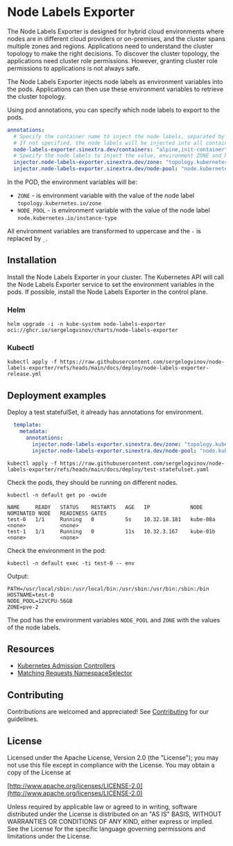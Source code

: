 # Node Labels Exporter

The Node Labels Exporter is designed for hybrid cloud environments where nodes are in different cloud providers or on-premises, and the cluster spans multiple zones and regions. Applications need to understand the cluster topology to make the right decisions. To discover the cluster topology, the applications need cluster role permissions. However, granting cluster role permissions to applications is not always safe.

The Node Labels Exporter injects node labels as environment variables into the pods. Applications can then use these environment variables to retrieve the cluster topology.

Using pod annotations, you can specify which node labels to export to the pods.

```yaml
annotations:
  # Specify the container name to inject the node labels, separated by commas
  # If not specified, the node labels will be injected into all containers
  node-labels-exporter.sinextra.dev/containers: "alpine,init-container"
  # Specify the node labels to inject the value, environment ZONE and NODE_POOL will be added to the containers
  injector.node-labels-exporter.sinextra.dev/zone: "topology.kubernetes.io/zone"
  injector.node-labels-exporter.sinextra.dev/node-pool: "node.kubernetes.io/instance-type"
```

In the POD, the environment variables will be:

* `ZONE` - is environment variable with the value of the node label `topology.kubernetes.io/zone`
* `NODE_POOL` - is environment variable with the value of the node label `node.kubernetes.io/instance-type`

All environment variables are transformed to uppercase and the `-` is replaced by `_`.

## Installation

Install the Node Labels Exporter in your cluster. The Kubernetes API will call the Node Labels Exporter service to set the environment variables in the pods. If possible, install the Node Labels Exporter in the control plane.

### Helm

```shell
helm upgrade -i -n kube-system node-labels-exporter oci://ghcr.io/sergelogvinov/charts/node-labels-exporter
```

### Kubectl

```shell
kubectl apply -f https://raw.githubusercontent.com/sergelogvinov/node-labels-exporter/refs/heads/main/docs/deploy/node-labels-exporter-release.yml
```

## Deployment examples

Deploy a test statefulSet, it already has annotations for environment.

```yaml
  template:
    metadata:
      annotations:
        injector.node-labels-exporter.sinextra.dev/zone: "topology.kubernetes.io/zone"
        injector.node-labels-exporter.sinextra.dev/node-pool: "node.kubernetes.io/instance-type"
```

```shell
kubectl apply -f https://raw.githubusercontent.com/sergelogvinov/node-labels-exporter/refs/heads/main/docs/deploy/test-statefulset.yaml
```

Check the pods, they should be running on different nodes.

```shell
kubectl -n default get po -owide
```

```shell
NAME     READY   STATUS    RESTARTS   AGE   IP             NODE       NOMINATED NODE   READINESS GATES
test-0   1/1     Running   0          5s    10.32.18.181   kube-08a   <none>           <none>
test-1   1/1     Running   0          11s   10.32.3.167    kube-01b   <none>           <none>
```

Check the environment in the pod:

```shell
kubectl -n default exec -ti test-0 -- env
```

Output:

```shell
PATH=/usr/local/sbin:/usr/local/bin:/usr/sbin:/usr/bin:/sbin:/bin
HOSTNAME=test-0
NODE_POOL=12VCPU-56GB
ZONE=pve-2
```

The pod has the environment variables `NODE_POOL` and `ZONE` with the values of the node labels.

## Resources

* [Kubernetes Admission Controllers](https://kubernetes.io/docs/reference/access-authn-authz/admission-controllers/)
* [Matching Requests NamespaceSelector](https://kubernetes.io/docs/reference/access-authn-authz/extensible-admission-controllers/#matching-requests-namespaceselector)

## Contributing

Contributions are welcomed and appreciated!
See [Contributing](CONTRIBUTING.md) for our guidelines.

## License

Licensed under the Apache License, Version 2.0 (the "License");
you may not use this file except in compliance with the License.
You may obtain a copy of the License at

[http://www.apache.org/licenses/LICENSE-2.0](http://www.apache.org/licenses/LICENSE-2.0)

Unless required by applicable law or agreed to in writing, software
distributed under the License is distributed on an "AS IS" BASIS,
WITHOUT WARRANTIES OR CONDITIONS OF ANY KIND, either express or implied.
See the License for the specific language governing permissions and
limitations under the License.
